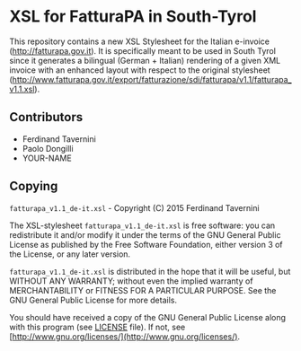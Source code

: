 # XSL for FatturaPA in South-Tyrol
This repository contains a new XSL Stylesheet for the Italian e-invoice (http://fatturapa.gov.it). It is specifically meant to be used in South Tyrol since it generates a bilingual (German + Italian) rendering of a given XML invoice with an enhanced layout with respect to the original stylesheet (http://www.fatturapa.gov.it/export/fatturazione/sdi/fatturapa/v1.1/fatturapa_v1.1.xsl).

## Contributors
- Ferdinand Tavernini
- Paolo Dongilli
- YOUR-NAME

## Copying
```fatturapa_v1.1_de-it.xsl``` - Copyright (C) 2015 Ferdinand Tavernini

The XSL-stylesheet ```fatturapa_v1.1_de-it.xsl``` is free software: you can redistribute it and/or modify
it under the terms of the GNU General Public License as published by
the Free Software Foundation, either version 3 of the License, or any later version.

```fatturapa_v1.1_de-it.xsl``` is distributed in the hope that it will be useful,
but WITHOUT ANY WARRANTY; without even the implied warranty of
MERCHANTABILITY or FITNESS FOR A PARTICULAR PURPOSE.  See the
GNU General Public License for more details.

You should have received a copy of the GNU General Public License
along with this program (see [LICENSE](https://github.com/paolodongilli/fatturapa-xsl-southtyrol/blob/master/LICENSE) file).  If not, see [http://www.gnu.org/licenses/](http://www.gnu.org/licenses/).
